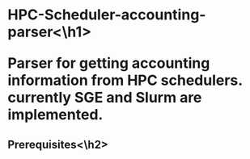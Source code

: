 <h1>HPC-Scheduler-accounting-parser<\h1>

Parser for getting accounting information from HPC schedulers. currently SGE and Slurm are implemented.

<h2>Prerequisites<\h2>
